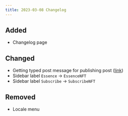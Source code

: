 ```yaml
---
title: 2023-03-08 Changelog
---
```


## Added

- Changelog page

## Changed

- Getting typed post message for publishing post ([link](/api/content/publish-post#signing-operation))
- Sidebar label `Essence` -> `EssenceNFT`
- Sidebar label `Subscribe` -> `SubscribeNFT`

## Removed

- Locale menu
